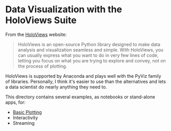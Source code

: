 # Data Visualization with the HoloViews Suite

From the [HoloViews](http://holoviews.org/) website:
> HoloViews is an open-source Python library designed to make data analysis and visualization seamless and simple. With HoloViews, you can usually express what you want to do in very few lines of code, letting you focus on what you are trying to explore and convey, not on the process of plotting.

HoloViews is supported by Anaconda and plays well with the PyViz family of libraries. Personally, I think it's easier to use than the alternatives and lets a data scientist do nearly anything they need to.

This directory contains several examples, as notebooks or stand-alone apps, for:
* [Basic Plotting](https://github.com/ernestk-git/data-scientist-ish/blob/master/data_viz/Panel_Plotting.ipynb)
* Interactivity
* Streaming

